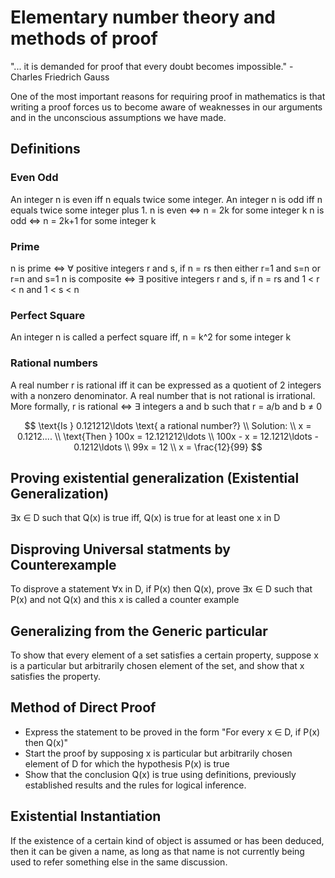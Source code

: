# Elementary number theory and methods of proof

"... it is demanded for proof that every doubt becomes impossible." - Charles Friedrich Gauss

One of the most important reasons for requiring proof in mathematics is that writing a proof forces us to become aware
of weaknesses in our arguments and in the unconscious assumptions we have made.

## Definitions

### Even Odd

An integer n is even iff n equals twice some integer. An integer n is odd iff n equals twice some integer plus 1.
    n is even <=> n = 2k for some integer k
    n is odd  <=> n = 2k+1 for some integer k

### Prime

n is prime <=> ∀ positive integers r and s, if n = rs
                then either r=1 and s=n or r=n and s=1
n is composite <=> ∃ positive integers r and s, if n = rs
                and 1 < r < n and 1 < s < n

### Perfect Square

An integer n is called a perfect square iff, n = k^2 for some integer k

### Rational numbers

A real number r is rational iff it can be expressed as a quotient of 2 integers with a nonzero denominator. A real
number that is not rational is irrational.
More formally,
    r is rational <=> ∃ integers a and b such that r = a/b and b ≠ 0

$$
\text{Is } 0.121212\ldots \text{ a rational number?} \\
Solution: \\
x = 0.1212.... \\
\text{Then } 100x = 12.121212\ldots \\
100x - x = 12.1212\ldots - 0.1212\ldots \\
99x = 12 \\
x = \frac{12}{99}
$$

## Proving existential generalization (Existential Generalization)

∃x ∈ D such that Q(x) is true iff,
    Q(x) is true for at least one x in D

## Disproving Universal statments by Counterexample

To disprove a statement ∀x in D, if P(x) then Q(x),
prove ∃x ∈ D such that P(x) and not Q(x) and this x is called a counter example

## Generalizing from the Generic particular

To show that every element of a set satisfies a certain property, suppose x is a particular but arbitrarily chosen
element of the set, and show that x satisfies the property.

## Method of Direct Proof

- Express the statement to be proved in the form "For every x ∈ D, if P(x) then Q(x)"
- Start the proof by supposing x is particular but arbitrarily chosen element of D for which the hypothesis
    P(x) is true
- Show that the conclusion Q(x) is true using definitions, previously established results and the rules for
    logical inference.

## Existential Instantiation

If the existence of a certain kind of object is assumed or has been deduced, then it can be given a name, as long as
that name is not currently being used to refer something else in the same discussion.